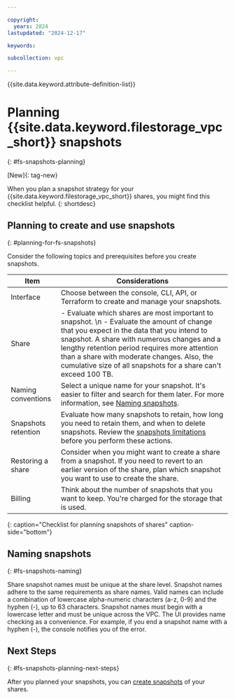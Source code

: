 ```yaml
---

copyright:
  years: 2024
lastupdated: "2024-12-17"

keywords:

subcollection: vpc

---
```


{{site.data.keyword.attribute-definition-list}}

# Planning {{site.data.keyword.filestorage_vpc_short}} snapshots
{: #fs-snapshots-planning}

[New]{: tag-new}

When you plan a snapshot strategy for your {{site.data.keyword.filestorage_vpc_short}} shares, you might find this checklist helpful.
{: shortdesc}

## Planning to create and use snapshots
{: #planning-for-fs-snapshots}

Consider the following topics and prerequisites before you create snapshots.

| Item | Considerations |
|------|----------------|
| Interface | Choose between the console, CLI, API, or Terraform to create and manage your snapshots. |
| Share | - Evaluate which shares are most important to snapshot. \n - Evaluate the amount of change that you expect in the data that you intend to snapshot. A share with numerous changes and a lengthy retention period requires more attention than a share with moderate changes. Also, the cumulative size of all snapshots for a share can't exceed 100 TB. |
| Naming conventions | Select a unique name for your snapshot. It's easier to filter and search for them later. For more information, see [Naming snapshots](/docs/vpc?topic=vpc-fs-snapshots-planning#fs-snapshots-naming). |
| Snapshots retention | Evaluate how many snapshots to retain, how long you need to retain them, and when to delete snapshots. Review the [snapshots limitations](/docs/vpc?topic=vpc-fs-snapshots-about#fs-snapshots-limitations) before you perform these actions. |
| Restoring a share | Consider when you might want to create a share from a snapshot. If you need to revert to an earlier version of the share, plan which snapshot you want to use to create the share. |
| Billing | Think about the number of snapshots that you want to keep. You're charged for the storage that is used. |
{: caption="Checklist for planning snapshots of shares" caption-side="bottom"}

## Naming snapshots
{: #fs-snapshots-naming}

Share snapshot names must be unique at the share level. Snapshot names adhere to the same requirements as share names. Valid names can include a combination of lowercase alpha-numeric characters (a-z, 0-9) and the hyphen (-), up to 63 characters. Snapshot names must begin with a lowercase letter and must be unique across the VPC. The UI provides name checking as a convenience. For example, if you end a snapshot name with a hyphen (-), the console notifies you of the error.

## Next Steps
{: #fs-snapshots-planning-next-steps}

After you planned your snapshots, you can [create snapshots](/docs/vpc?topic=vpc-fs-snapshots-create#fs-snapshots-create) of your shares.

